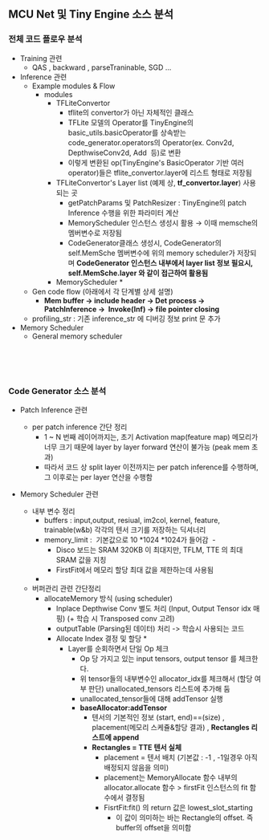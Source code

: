 ## MCU Net 및 Tiny Engine 소스 분석

### 전체 코드 플로우 분석


* Training 관련
    * QAS , backward , parseTraninable, SGD ...
* Inference 관련
    * Example modules & Flow
        * modules
            * TFLiteConvertor
                * tflite의 convertor가 아닌 자체적인 클래스
                * TFLite 모델의 Operator를 TinyEngine의 basic\_utils.basicOperator를 상속받는
                code\_generator.operators의 Operator(ex. Conv2d, DepthwiseConv2d, Add  등)로 변환
                * 이렇게 변환된 op(TinyEngine's BasicOperator 기반 여러 operator)들은 tflite\_convertor.layer에 리스트 형태로 저장됨
            * TFLiteConvertor's Layer list (예제 상, **tf\_convertor.layer**) 사용되는 곳
                * getPatchParams 및 PatchResizer : TinyEngine의 patch Inference 수행을 위한 파라미터 계산
                * MemoryScheduler 인스턴스 생성시 활용 → 이때 memsche의 멤버변수로 저장됨
                * CodeGenerator클래스 생성시, CodeGenerator의 self.MemSche 멤버변수에 위의 memory scheduler가 저장되며
                **CodeGenerator 인스턴스 내부에서 layer list 정보 필요시, self.MemSche.layer 와 같이 접근하여 활용됨**
            * MemoryScheduler
            \*
    * Gen code flow (아래에서 각 단계별 상세 설명)
        * **Mem buffer → include header → Det process → PatchInference →  Invoke(Inf) → file pointer closing**
    * profiling\_str : 기존 inference\_str 에 디버깅 정보 print 문 추가
* Memory Scheduler
    * General memory scheduler

<br>
<br>
<br>

### Code Generator 소스 분석

* Patch Inference 관련
    * per patch inference 간단 정리
        * 1 \~ N 번째 레이어까지는, 초기 Activation map(feature map) 메모리가 너무 크기 때문에
        layer by layer forward 연산이 불가능 (peak mem 초과)
        * 따라서 코드 상 split layer 이전까지는 per patch inference를 수행하며,
        그 이후로는 per layer 연산을 수행함

* Memory Scheduler 관련
    * 내부 변수 정리
        * buffers : input,output, resiual, im2col, kernel, feature, trainable(w&b) 각각의 텐서 크기를 저장하는 딕셔너리
        * memory\_limit :  기본값으로 10 \*1024 \*1024가 들어감  -
            * Disco 보드는 SRAM 320KB 이 최대지만, TFLM, TTE 의 최대 SRAM 값을 지칭
            * FirstFit에서 메모리 할당 최대 값을 제한하는데 사용됨
        * 
    * 버퍼관리 관련 간단정리
        * allocateMemory 방식 (using scheduler)
            * Inplace Depthwise Conv 별도 처리 (Input, Output Tensor idx 매핑) (+ 학습 시 Transposed conv 고려)
            * outputTable (Parsing된 데이터) 처리 -> 학습시 사용되는 코드
            * Allocate Index 결정 및 할당
            \*
                * Layer를 순회하면서 단일 Op 체크
                    * Op 당 가지고 있는 input tensors, output tensor 를 체크한다.
                    * 위 tensor들의 내부변수인 allocator\_idx를 체크해서 (할당 여부 판단) unallocated\_tensors 리스트에 추가해 둠
                    * unallocated\_tensor들에 대해 addTensor 실행
                    * **baseAllocator:addTensor**
                        * 텐서의 기본적인 정보 (start, end)==(size) , placement(메모리 스케쥴&할당 결과) , **Rectangles 리스트에 append**
                        * **Rectangles = TTE 텐서 실체**
                            * placement = 텐서 배치 (기본값 : -1 , -1일경우 아직 배정되지 않음을 의미)
                            * placement는 MemoryAllocate 함수 내부의
                            allocator.allocate 함수 > firstFit 인스턴스의 fit 함수에서 결정됨
                            * FisrtFit:fit() 의 return 값은 lowest\_slot\_starting
                                * 이 값이 의미하는 바는 Rectangle의 offset. 즉 buffer의 offset을 의미함

<br>
<br>
<br>
<br>
